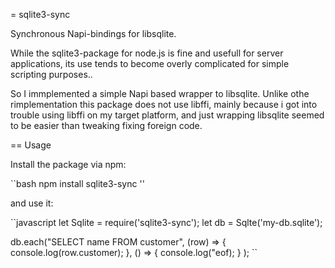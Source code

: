 = sqlite3-sync

Synchronous Napi-bindings for libsqlite.

While the sqlite3-package for node.js is fine and usefull for server applications, its use tends to become overly complicated for simple scripting purposes..

So I immplemented a simple Napi based wrapper to libsqlite. Unlike othe rimplementation this package does not use libffi, mainly because i got into trouble using libffi on my target platform, and just wrapping libsqlite seemed to be easier than tweaking fixing foreign code.

== Usage

Install the package via npm:

``bash
npm install sqlite3-sync
''

and use it:

``javascript
let Sqlite = require('sqlite3-sync');
let db = Sqlte('my-db.sqlite');

db.each("SELECT name FROM customer", 
    (row) => { console.log(row.customer); },
    () => { console.log("eof); }
);
``



